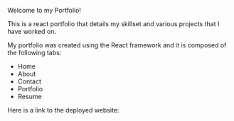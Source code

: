Welcome to my Portfolio!

This is a react portfolio that details my skillset and various projects that I have worked on.

My portfolio was created using the React framework and it is composed of the following tabs:

- Home
- About
- Contact
- Portfolio
- Resume

Here is a link to the deployed website:


